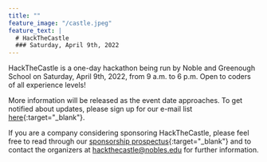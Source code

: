 ```yaml
---
title: ""
feature_image: "/castle.jpeg"
feature_text: |
  # HackTheCastle
  ### Saturday, April 9th, 2022
---
```

HackTheCastle is a one-day hackathon being run by Noble and Greenough School on Saturday, April 9th, 2022, from 9 a.m. to 6 p.m. Open to coders of all experience levels!

More information will be released as the event date approaches. To get notified about updates, please sign up for our e-mail list [here](https://docs.google.com/forms/d/e/1FAIpQLSe2ZO7SSPqUvkAtaUsHiiZPvuaAY7kRlARvBTtzm-yEl_wgQg/viewform){:target="_blank"}.

If you are a company considering sponsoring HackTheCastle, please feel free to read through our [sponsorship prospectus](/HackTheCastle-Sponsorship-Prospectus.pdf){:target="_blank"} and to contact the organizers at [hackthecastle@nobles.edu](mailto:hackthecastle@nobles.edu) for further information.
